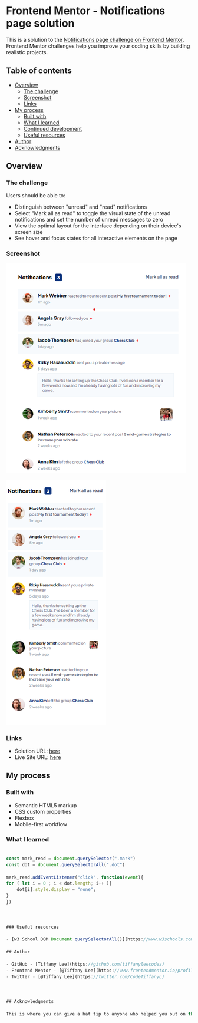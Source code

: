 # Frontend Mentor - Notifications page solution

This is a solution to the [Notifications page challenge on Frontend Mentor](https://www.frontendmentor.io/challenges/notifications-page-DqK5QAmKbC). Frontend Mentor challenges help you improve your coding skills by building realistic projects. 

## Table of contents

- [Overview](#overview)
  - [The challenge](#the-challenge)
  - [Screenshot](#screenshot)
  - [Links](#links)
- [My process](#my-process)
  - [Built with](#built-with)
  - [What I learned](#what-i-learned)
  - [Continued development](#continued-development)
  - [Useful resources](#useful-resources)
- [Author](#author)
- [Acknowledgments](#acknowledgments)



## Overview

### The challenge

Users should be able to:

- Distinguish between "unread" and "read" notifications
- Select "Mark all as read" to toggle the visual state of the unread notifications and set the number of unread messages to zero
- View the optimal layout for the interface depending on their device's screen size
- See hover and focus states for all interactive elements on the page

### Screenshot

![desktop](./screen%20shot/Screenshot%20desktop.png)

![mobile](./screen%20shot/Screenshot%20mobile.png)



### Links

- Solution URL: [here](https://github.com/tiffanyleecodes/notification-page)
- Live Site URL: [here](https://tiffanyleecodes.github.io/notification-page)

## My process

### Built with

- Semantic HTML5 markup
- CSS custom properties
- Flexbox
- Mobile-first workflow



### What I learned


```js

const mark_read = document.querySelector(".mark")
const dot = document.querySelectorAll(".dot")

mark_read.addEventListener("click", function(event){
for ( let i = 0 ; i < dot.length; i++ ){
    dot[i].style.display = "none";
}
})



### Useful resources

- [w3 School DOM Document querySelectorAll()](https://www.w3schools.com/jsref/met_document_queryselectorall.asp) - This helped me for change style if I use querySelectorALL. 

## Author

- GitHub - [Tiffany Lee](https://github.com/tiffanyleecodes)
- Frontend Mentor - [@Tiffany Lee](https://www.frontendmentor.io/profile/tifflee7784)
- Twitter - [@Tiffany Lee](https://twitter.com/CodeTiffanyL)



## Acknowledgments

This is where you can give a hat tip to anyone who helped you out on this project. Perhaps you worked in a team or got some inspiration from someone else's solution. This is the perfect place to give them some credit.

